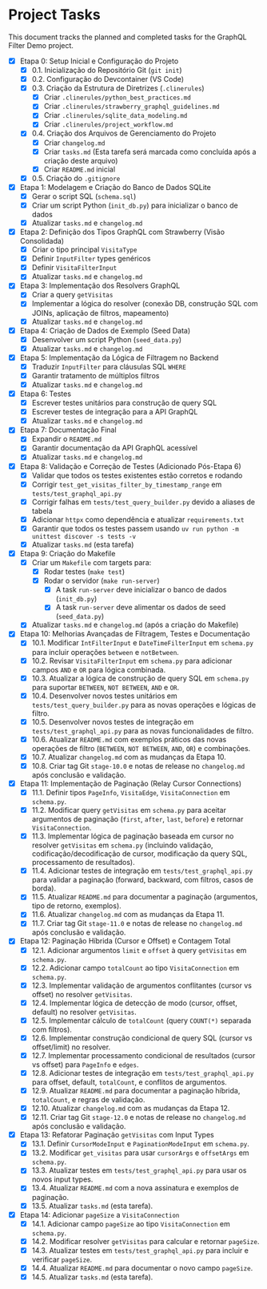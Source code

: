 # Project Tasks

This document tracks the planned and completed tasks for the GraphQL Filter Demo project.

- [x] Etapa 0: Setup Inicial e Configuração do Projeto
    - [x] 0.1. Inicialização do Repositório Git (`git init`)
    - [x] 0.2. Configuração do Devcontainer (VS Code)
    - [x] 0.3. Criação da Estrutura de Diretrizes (`.clinerules`)
        - [x] Criar `.clinerules/python_best_practices.md`
        - [x] Criar `.clinerules/strawberry_graphql_guidelines.md`
        - [x] Criar `.clinerules/sqlite_data_modeling.md`
        - [x] Criar `.clinerules/project_workflow.md`
    - [x] 0.4. Criação dos Arquivos de Gerenciamento do Projeto
        - [x] Criar `changelog.md`
        - [x] Criar `tasks.md` (Esta tarefa será marcada como concluída após a criação deste arquivo)
        - [x] Criar `README.md` inicial
    - [x] 0.5. Criação do `.gitignore`

- [x] Etapa 1: Modelagem e Criação do Banco de Dados SQLite
    - [x] Gerar o script SQL (`schema.sql`)
    - [x] Criar um script Python (`init_db.py`) para inicializar o banco de dados
    - [x] Atualizar `tasks.md` e `changelog.md`

- [x] Etapa 2: Definição dos Tipos GraphQL com Strawberry (Visão Consolidada)
    - [x] Criar o tipo principal `VisitaType`
    - [x] Definir `InputFilter` types genéricos
    - [x] Definir `VisitaFilterInput`
    - [x] Atualizar `tasks.md` e `changelog.md`

- [x] Etapa 3: Implementação dos Resolvers GraphQL
    - [x] Criar a query `getVisitas`
    - [x] Implementar a lógica do resolver (conexão DB, construção SQL com JOINs, aplicação de filtros, mapeamento)
    - [x] Atualizar `tasks.md` e `changelog.md`

- [x] Etapa 4: Criação de Dados de Exemplo (Seed Data)
    - [x] Desenvolver um script Python (`seed_data.py`)
    - [x] Atualizar `tasks.md` e `changelog.md`

- [x] Etapa 5: Implementação da Lógica de Filtragem no Backend
    - [x] Traduzir `InputFilter` para cláusulas SQL `WHERE`
    - [x] Garantir tratamento de múltiplos filtros
    - [x] Atualizar `tasks.md` e `changelog.md`

- [x] Etapa 6: Testes
    - [x] Escrever testes unitários para construção de query SQL
    - [x] Escrever testes de integração para a API GraphQL
    - [x] Atualizar `tasks.md` e `changelog.md`

- [x] Etapa 7: Documentação Final
    - [x] Expandir o `README.md`
    - [x] Garantir documentação da API GraphQL acessível
    - [x] Atualizar `tasks.md` e `changelog.md`

- [x] Etapa 8: Validação e Correção de Testes (Adicionado Pós-Etapa 6)
    - [x] Validar que todos os testes existentes estão corretos e rodando
    - [x] Corrigir `test_get_visitas_filter_by_timestamp_range` em `tests/test_graphql_api.py`
    - [x] Corrigir falhas em `tests/test_query_builder.py` devido a aliases de tabela
    - [x] Adicionar `httpx` como dependência e atualizar `requirements.txt`
    - [x] Garantir que todos os testes passem usando `uv run python -m unittest discover -s tests -v`
    - [x] Atualizar `tasks.md` (esta tarefa)

- [x] Etapa 9: Criação do Makefile
    - [x] Criar um `Makefile` com targets para:
        - [x] Rodar testes (`make test`)
        - [x] Rodar o servidor (`make run-server`)
            - [x] A task `run-server` deve inicializar o banco de dados (`init_db.py`)
            - [x] A task `run-server` deve alimentar os dados de seed (`seed_data.py`)
    - [x] Atualizar `tasks.md` e `changelog.md` (após a criação do Makefile)

- [x] Etapa 10: Melhorias Avançadas de Filtragem, Testes e Documentação
    - [x] 10.1. Modificar `IntFilterInput` e `DateTimeFilterInput` em `schema.py` para incluir operações `between` e `notBetween`.
    - [x] 10.2. Revisar `VisitaFilterInput` em `schema.py` para adicionar campos `AND` e `OR` para lógica combinada.
    - [x] 10.3. Atualizar a lógica de construção de query SQL em `schema.py` para suportar `BETWEEN`, `NOT BETWEEN`, `AND` e `OR`.
    - [x] 10.4. Desenvolver novos testes unitários em `tests/test_query_builder.py` para as novas operações e lógicas de filtro.
    - [x] 10.5. Desenvolver novos testes de integração em `tests/test_graphql_api.py` para as novas funcionalidades de filtro.
    - [x] 10.6. Atualizar `README.md` com exemplos práticos das novas operações de filtro (`BETWEEN`, `NOT BETWEEN`, `AND`, `OR`) e combinações.
    - [x] 10.7. Atualizar `changelog.md` com as mudanças da Etapa 10.
    - [x] 10.8. Criar tag Git `stage-10.0` e notas de release no `changelog.md` após conclusão e validação.

- [x] Etapa 11: Implementação de Paginação (Relay Cursor Connections)
    - [x] 11.1. Definir tipos `PageInfo`, `VisitaEdge`, `VisitaConnection` em `schema.py`.
    - [x] 11.2. Modificar query `getVisitas` em `schema.py` para aceitar argumentos de paginação (`first`, `after`, `last`, `before`) e retornar `VisitaConnection`.
    - [x] 11.3. Implementar lógica de paginação baseada em cursor no resolver `getVisitas` em `schema.py` (incluindo validação, codificação/decodificação de cursor, modificação da query SQL, processamento de resultados).
    - [x] 11.4. Adicionar testes de integração em `tests/test_graphql_api.py` para validar a paginação (forward, backward, com filtros, casos de borda).
    - [x] 11.5. Atualizar `README.md` para documentar a paginação (argumentos, tipo de retorno, exemplos).
    - [x] 11.6. Atualizar `changelog.md` com as mudanças da Etapa 11.
    - [x] 11.7. Criar tag Git `stage-11.0` e notas de release no `changelog.md` após conclusão e validação.

- [x] Etapa 12: Paginação Híbrida (Cursor e Offset) e Contagem Total
    - [x] 12.1. Adicionar argumentos `limit` e `offset` à query `getVisitas` em `schema.py`.
    - [x] 12.2. Adicionar campo `totalCount` ao tipo `VisitaConnection` em `schema.py`.
    - [x] 12.3. Implementar validação de argumentos conflitantes (cursor vs offset) no resolver `getVisitas`.
    - [x] 12.4. Implementar lógica de detecção de modo (cursor, offset, default) no resolver `getVisitas`.
    - [x] 12.5. Implementar cálculo de `totalCount` (query `COUNT(*)` separada com filtros).
    - [x] 12.6. Implementar construção condicional de query SQL (cursor vs offset/limit) no resolver.
    - [x] 12.7. Implementar processamento condicional de resultados (cursor vs offset) para `PageInfo` e `edges`.
    - [x] 12.8. Adicionar testes de integração em `tests/test_graphql_api.py` para offset, default, `totalCount`, e conflitos de argumentos.
    - [x] 12.9. Atualizar `README.md` para documentar a paginação híbrida, `totalCount`, e regras de validação.
    - [x] 12.10. Atualizar `changelog.md` com as mudanças da Etapa 12.
    - [x] 12.11. Criar tag Git `stage-12.0` e notas de release no `changelog.md` após conclusão e validação.

- [x] Etapa 13: Refatorar Paginação `getVisitas` com Input Types
    - [x] 13.1. Definir `CursorModeInput` e `PaginationModeInput` em `schema.py`.
    - [x] 13.2. Modificar `get_visitas` para usar `cursorArgs` e `offsetArgs` em `schema.py`.
    - [x] 13.3. Atualizar testes em `tests/test_graphql_api.py` para usar os novos input types.
    - [x] 13.4. Atualizar `README.md` com a nova assinatura e exemplos de paginação.
    - [x] 13.5. Atualizar `tasks.md` (esta tarefa).

- [x] Etapa 14: Adicionar `pageSize` a `VisitaConnection`
    - [x] 14.1. Adicionar campo `pageSize` ao tipo `VisitaConnection` em `schema.py`.
    - [x] 14.2. Modificar resolver `getVisitas` para calcular e retornar `pageSize`.
    - [x] 14.3. Atualizar testes em `tests/test_graphql_api.py` para incluir e verificar `pageSize`.
    - [x] 14.4. Atualizar `README.md` para documentar o novo campo `pageSize`.
    - [x] 14.5. Atualizar `tasks.md` (esta tarefa).
